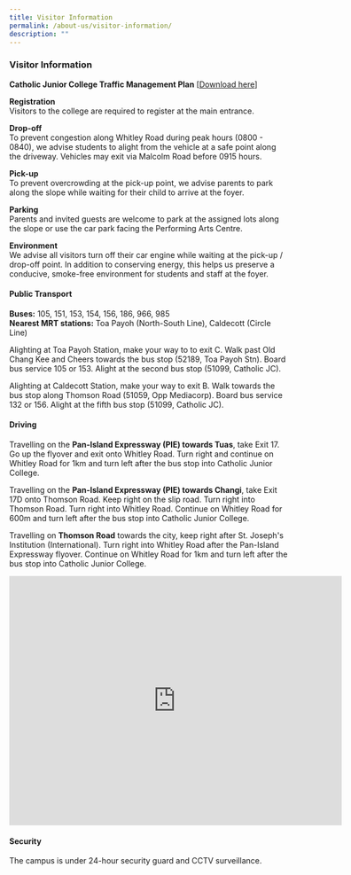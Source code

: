 ```yaml
---
title: Visitor Information
permalink: /about-us/visitor-information/
description: ""
---
```


### **Visitor Information**
**Catholic Junior College Traffic Management Plan**&nbsp;\[[Download here](/files/trafficmanagementplan.pdf)]

**Registration**<br>
Visitors to the college are required to register at the main entrance. 

**Drop-off**<br>
To prevent congestion along Whitley Road during peak hours (0800 - 0840), we advise students to alight from the vehicle at a safe point along the driveway. Vehicles may exit via Malcolm Road before 0915 hours.

**Pick-up**<br>
To prevent overcrowding at the pick-up point, we advise parents to park along the slope while waiting for their child to arrive at the foyer.

**Parking**<br>
Parents and invited guests are welcome to park at the assigned lots along the slope or use the car park facing the Performing Arts Centre.

**Environment**<br>
We advise all visitors turn off their car engine while waiting at the pick-up / drop-off point. In addition to conserving energy, this helps us preserve a conducive, smoke-free environment for students and staff at the foyer.

#### **Public Transport**
**Buses:** 105, 151, 153, 154, 156, 186, 966, 985<br>
**Nearest MRT stations:** Toa Payoh (North-South Line), Caldecott (Circle Line)

Alighting at Toa Payoh Station, make your way to to exit C. Walk past Old Chang Kee and Cheers towards the bus stop (52189, Toa Payoh Stn). Board bus service 105 or 153. Alight at the second bus stop (51099, Catholic JC).

Alighting at Caldecott Station, make your way to exit B. Walk towards the bus stop along Thomson Road (51059, Opp Mediacorp). Board bus service 132 or 156. Alight at the fifth bus stop (51099, Catholic JC).

#### **Driving**
Travelling on the **Pan-Island Expressway (PIE) towards Tuas**, take Exit 17. Go up the flyover and exit onto Whitley Road. Turn right and continue on Whitley Road for 1km and turn left after the bus stop into Catholic Junior College.

Travelling on the **Pan-Island Expressway (PIE) towards Changi**, take Exit 17D onto Thomson Road. Keep right on the slip road. Turn right into Thomson Road. Turn right into Whitley Road. Continue on Whitley Road for 600m and turn left after the bus stop into Catholic Junior College.

Travelling on **Thomson Road** towards the city, keep right after St. Joseph's Institution (International). Turn right into Whitley Road after the Pan-Island Expressway flyover. Continue on Whitley Road for 1km and turn left after the bus stop into Catholic Junior College.

<iframe loading="lazy" allowfullscreen="" style="border:0;" height="450" width="600" src="https://www.google.com/maps/embed?pb=!1m18!1m12!1m3!1d3988.7515175000935!2d103.8332785147541!3d1.324990699033623!2m3!1f0!2f0!3f0!3m2!1i1024!2i768!4f13.1!3m3!1m2!1s0x31da19e2eee42ff1%3A0x6f39ca8c746748ca!2sCatholic%20Junior%20College!5e0!3m2!1sen!2ssg!4v1677219390026!5m2!1sen!2ssg"></iframe>

#### **Security**
The campus is under 24-hour security guard and CCTV surveillance.
